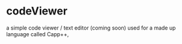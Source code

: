 # codeViewer
a simple code viewer / text editor (coming soon) used for a made up language called Capp++, 
